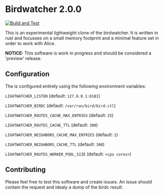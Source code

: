 # Birdwatcher 2.0.0

[![Build and Test](https://github.com/alice-lg/lightwatcher/actions/workflows/rust.yml/badge.svg)](https://github.com/alice-lg/lightwatcher/actions/workflows/rust.yml)

This is an experimental lightweight clone of the birdwatcher.
It is written in rust and focusses on a small memory footprint
and a minimal feature set in order to work with Alice.

**NOTICE:** This software is work in progress and should be
considered a 'preview' release.

## Configuration

The is configured entirely using the following environment variables:

`LIGHTWATCHER_LISTEN` (default: `127.0.0.1:8181`)

`LIGHTWATCHER_BIRDC`  (default: `/var/run/bird/bird.ctl`)

`LIGHTWATCHER_ROUTES_CACHE_MAX_ENTRIES` (default: `25`)

`LIGHTWATCHER_ROUTES_CACHE_TTL` (default: `300`)

`LIGHTWATCHER_NEIGHBORS_CACHE_MAX_ENTRIES` (default: `1`)

`LIGHTWATCHER_NEIGHBORS_CACHE_TTL` (default: `300`)

`LIGHTWATCHER_ROUTES_WORKER_POOL_SIZE` (default: `<cpu cores>`)


## Contributing

Please feel free to test this software and create issues.
An issue should contain the request and idealy a dump of
the birdc result.


